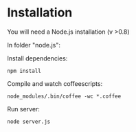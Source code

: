 # Installation

You will need a Node.js installation (v >0.8)

In folder "node.js":

Install dependencies:
    
    npm install

Compile and watch coffeescripts:
    
    node_modules/.bin/coffee -wc *.coffee

Run server:
    
    node server.js